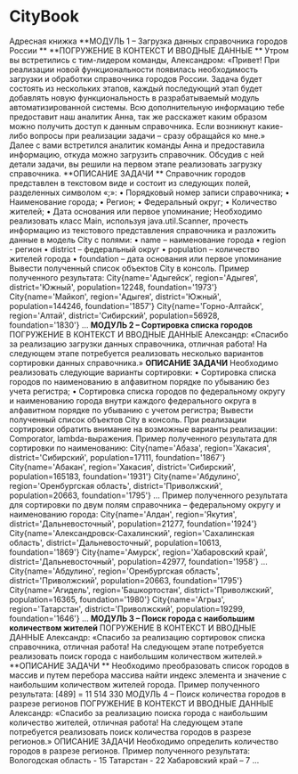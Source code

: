 # CityBook
Адресная книжка
**МОДУЛЬ 1 – Загрузка данных справочника городов России **
**ПОГРУЖЕНИЕ В КОНТЕКСТ И ВВОДНЫЕ ДАННЫЕ **
Утром вы встретились с тим-лидером команды, Александром:
«Привет! При реализации новой функциональности появилась необходимость загрузки и обработки справочника городов России. Задача будет состоять из нескольких этапов, каждый последующий этап будет добавлять новую функциональность в разрабатываемый модуль автоматизированной системы.
Всю дополнительную информацию тебе предоставит наш аналитик Анна, так же расскажет каким образом можно получить доступ к данным справочника. Если возникнут какие-либо вопросы при реализации задачи – сразу обращайся ко мне.»
Далее с вами встретился аналитик команды Анна и предоставила информацию, откуда можно загрузить справочник. Обсудив с ней детали задачи, вы решили на первом этапе реализовать загрузку справочника. 
**ОПИСАНИЕ ЗАДАЧИ **
Справочник городов представлен в текстовом виде и состоит из следующих полей, разделенных символом «;»:
•	Порядковый номер записи справочника;
•	Наименование города;
•	Регион;
•	Федеральный округ;
•	Количество жителей;
•	Дата основания или первое упоминание;
Необходимо реализовать класс Main, используя java.util.Scanner, прочесть информацию из текстового представления справочника и разложить данные в модель City с полями:
•	name – наименование города
•	region - регион
•	district – федеральный округ
•	population – количество жителей города
•	foundation – дата основания или первое упоминание
Вывести полученный список объектов City в консоль.
Пример полученного результата:
City{name='Адыгейск', region='Адыгея', district='Южный', population=12248, foundation='1973'}
City{name='Майкоп', region='Адыгея', district='Южный', population=144246, foundation='1857'}
City{name='Горно-Алтайск', region='Алтай', district='Сибирский', population=56928, foundation='1830'} 
…
**МОДУЛЬ 2 – Сортировка списка городов**
ПОГРУЖЕНИЕ В КОНТЕКСТ И ВВОДНЫЕ ДАННЫЕ
Александр:
«Спасибо за реализацию загрузки данных справочника, отличная работа! 
На следующем этапе потребуется реализовать несколько вариантов сортировки данных справочника.»
**ОПИСАНИЕ ЗАДАЧИ**
Необходимо реализовать следующие варианты сортировки:
•	Сортировка списка городов по наименованию в алфавитном порядке по убыванию без учета регистра;
•	Сортировка списка городов по федеральному округу и наименованию города внутри каждого федерального округа в алфавитном порядке по убыванию с учетом регистра;
Вывести полученный список объектов City в консоль. При реализации сортировки обратить внимание на возможные варианты реализации: Comporator, lambda-выражения.
Пример полученного результата для сортировки по наименованию:
City{name='Абаза', region='Хакасия', district='Сибирский', population=17111, foundation='1867'}
City{name='Абакан', region='Хакасия', district='Сибирский', population=165183, foundation='1931'}
City{name='Абдулино', region='Оренбургская область', district='Приволжский', population=20663, foundation='1795'} 
…
Пример полученного результата для сортировки по двум полям справочника – федеральному округу и наименованию города:
City{name='Алдан', region='Якутия', district='Дальневосточный', population=21277, foundation='1924'}
City{name='Александровск-Сахалинский', region='Сахалинская область', district='Дальневосточный', population=10613, foundation='1869'}
City{name='Амурск', region='Хабаровский край', district='Дальневосточный', population=42977, foundation='1958'}
…
City{name='Абдулино', region='Оренбургская область', district='Приволжский', population=20663, foundation='1795'}
City{name='Агидель', region='Башкортостан', district='Приволжский', population=16365, foundation='1980'}
City{name='Агрыз', region='Татарстан', district='Приволжский', population=19299, foundation='1646'}
…
**МОДУЛЬ 3 – Поиск города с наибольшим количеством жителей**
ПОГРУЖЕНИЕ В КОНТЕКСТ И ВВОДНЫЕ ДАННЫЕ
Александр:
«Спасибо за реализацию сортировок списка справочника, отличная работа! 
На следующем этапе потребуется реализовать поиск города с наибольшим количеством жителей.»
**ОПИСАНИЕ ЗАДАЧИ **
Необходимо преобразовать список городов в массив и путем перебора массива найти индекс элемента и значение с наибольшим количеством жителей города.
Пример полученного результата:
[489] = 11 514 330
МОДУЛЬ 4 – Поиск количества городов в разрезе регионов
ПОГРУЖЕНИЕ В КОНТЕКСТ И ВВОДНЫЕ ДАННЫЕ
Александр:
«Спасибо за реализацию поиска города с наибольшим количество жителей, отличная работа! 
На следующем этапе потребуется реализовать поиск количества городов в разрезе регионов.»
ОПИСАНИЕ ЗАДАЧИ 
Необходимо определить количество городов в разрезе регионов.
Пример полученного результата:
Вологодская область - 15
Татарстан - 22
Хабаровский край – 7
…
